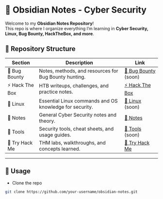 # 📝 Obsidian Notes - Cyber Security  

Welcome to my **Obsidian Notes Repository**!  
This repo is where I organize everything I’m learning in **Cyber Security, Linux, Bug Bounty, HackTheBox, and more**.  

## 📂 Repository Structure  

| Section | Description | Link |
|---------|-------------|------|
| 🐞 Bug Bounty | Notes, methods, and resources for Bug Bounty hunting. | [🐞 Bug Bounty](./Cyber%20Security/Bug%20Bounty) (soon)|
| ⚡ Hack The Box | HTB writeups, challenges, and practice notes. | [⚡ Hack The Box](./Cyber%20Security/Hack%20The%20Box) |
| 🐧 Linux | Essential Linux commands and OS knowledge for security. | [🐧 Linux](./Cyber%20Security/Linux) (soon)|
| 📘 Notes | General Cyber Security notes and theory. | [📘 Notes](./Cyber%20Security/Notes) |
| 🔧 Tools | Security tools, cheat sheets, and usage guides. | [🔧 Tools](./Cyber%20Security/Tools) (soon)|
| 🎯 Try Hack Me | THM labs, walkthroughs, and concepts learned. | [🎯 Try Hack Me](./Cyber%20Security/Try%20Hack%20Me) |

---

## 🚀 Usage  

- Clone the repo  
  
```bash
git clone https://github.com/your-username/obsidian-notes.git
```
